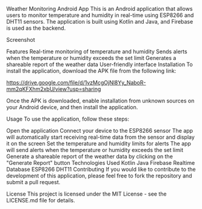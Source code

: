 Weather Monitoring Android App
This is an Android application that allows users to monitor temperature and humidity in real-time using ESP8266 and DHT11 sensors. The application is built using Kotlin and Java, and Firebase is used as the backend.

Screenshot

Features
Real-time monitoring of temperature and humidity
Sends alerts when the temperature or humidity exceeds the set limit
Generates a shareable report of the weather data
User-friendly interface
Installation
To install the application, download the APK file from the following link:

https://drive.google.com/file/d/1vzMcgOjNl8Yy_NaboR-mm2qKFXhm2xbU/view?usp=sharing

Once the APK is downloaded, enable installation from unknown sources on your Android device, and then install the application.

Usage
To use the application, follow these steps:

Open the application
Connect your device to the ESP8266 sensor
The app will automatically start receiving real-time data from the sensor and display it on the screen
Set the temperature and humidity limits for alerts
The app will send alerts when the temperature or humidity exceeds the set limit
Generate a shareable report of the weather data by clicking on the "Generate Report" button
Technologies Used
Kotlin
Java
Firebase Realtime Database
ESP8266
DHT11
Contributing
If you would like to contribute to the development of this application, please feel free to fork the repository and submit a pull request.

License
This project is licensed under the MIT License - see the LICENSE.md file for details.




